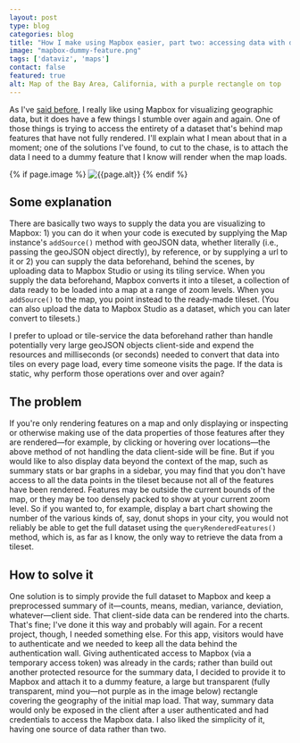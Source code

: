 ```yaml
---
layout: post
type: blog
categories: blog
title: "How I make using Mapbox easier, part two: accessing data with dummy features"
image: "mapbox-dummy-feature.png"
tags: ['dataviz', 'maps']
contact: false
featured: true
alt: Map of the Bay Area, California, with a purple rectangle on top
---
```


As I've [said before](/blog/2020/12/29/mapbox/), I really like using Mapbox for visualizing geographic data, but it does have a few things I stumble over again and again. One of those things is trying to access the entirety of a dataset that's behind map features that have not fully rendered. I'll explain what I mean about that in a moment; one of the solutions I've found, to cut to the chase, is to attach the data I need to a dummy feature that I know will render when the map loads.

 {% if page.image %} 
  <img class="page-image {% if page.type == 'project' %}project-image{% endif %}" src="/assets/{{ page.image }}" alt="{{page.alt}}"/>
{% endif %}

## Some explanation
There are basically two ways to supply the data you are visualizing to Mapbox: 1) you can do it when your code is executed by supplying the Map instance's `addSource()` method with geoJSON data, whether literally (i.e., passing the geoJSON object directly), by reference, or by supplying a url to it or 2) you can supply the data beforehand, behind the scenes, by uploading data to Mapbox Studio or using its tiling service. When you supply the data beforehand, Mapbox converts it into a tileset, a collection of data ready to be loaded into a map at a range of zoom levels. When you `addSource()` to the map, you point instead to the ready-made tileset. (You can also upload the data to Mapbox Studio as a dataset, which you can later convert to tilesets.)

I prefer to upload or tile-service the data beforehand rather than handle potentially very large geoJSON objects client-side and expend the resources and milliseconds (or seconds) needed to convert that data into tiles on every page load, every time someone visits the page. If the data is static, why perform those operations over and over again?

## The problem
If you're only rendering features on a map and only displaying or inspecting or otherwise making use of the data properties of those features after they are rendered—for example, by clicking or hovering over locations—the above method of not handling the data client-side will be fine. But if you would like to also display data beyond the context of the map, such as summary stats or bar graphs in a sidebar, you may find that you don't have access to all the data points in the tileset because not all of the features have been rendered. Features may be outside the current bounds of the map, or they may be too densely packed to show at your current zoom level. So if you wanted to, for example, display a bart chart showing the number of the various kinds of, say, donut shops in your city, you would not reliably be able to get the full dataset using the `queryRenderedFeatures()` method, which is, as far as I know, the only way to retrieve the data from a tileset.

## How to solve it
One solution is to simply provide the full dataset to Mapbox and keep a preprocessed summary of it—counts, means, median, variance, deviation, whatever—client side. That client-side data can be rendered into the charts. That's fine; I've done it this way and probably will again. For a recent project, though, I needed something else. For this app, visitors would have to authenticate and we needed to keep all the data behind the authentication wall. Giving authenticated access to Mapbox (via a temporary access token) was already in the cards; rather than build out another protected resource for the summary data, I decided to provide it to Mapbox and attach it to a dummy feature, a large but transparent (fully transparent, mind you—not purple as in the image below) rectangle covering the geography of the initial map load. That way, summary data would only be exposed in the client after a user authenticated and had credentials to access the Mapbox data. I also liked the simplicity of it, having one source of data rather than two. 